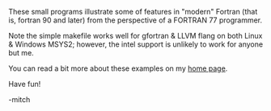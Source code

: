These small programs illustrate some of features in "modern" Fortran
(that is, fortran 90 and later) from the perspective of a FORTRAN 77
programmer.

Note the simple makefile works well for gfortran & LLVM flang on both
Linux & Windows MSYS2; however, the intel support is unlikely to work
for anyone but me.

You can read a bit more about these examples on 
my [home page](https://www.mitchr.me/SS/exampleCode/Fortran.html).

Have fun!

-mitch
